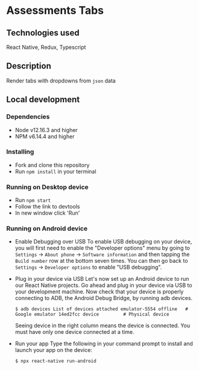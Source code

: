 # Assessments Tabs

## Technologies used
  React Native, Redux, Typescript
  
## Description
  Render tabs with dropdowns from `json` data

## Local development

### Dependencies
* Node v12.16.3 and higher
* NPM v6.14.4 and higher

### Installing
* Fork and clone this repository
* Run `npm install` in your terminal

### Running on Desktop device
* Run `npm start`
* Follow the link to devtools
* In new window click 'Run'

### Running on Android device
* Enable Debugging over USB
    To enable USB debugging on your device, you will first need to enable the "Developer options" menu by going to `Settings` → `About phone` → `Software information` and       then tapping the `Build number` row at the bottom seven times. You can then go back to `Settings` → `Developer options` to enable "USB debugging".
    
* Plug in your device via USB
    Let's now set up an Android device to run our React Native projects. Go ahead and plug in your device via USB to your development machine.
    Now check that your device is properly connecting to ADB, the Android Debug Bridge, by running adb devices.
    
    `$ adb devices
      List of devices attached
      emulator-5554 offline   # Google emulator
      14ed2fcc device         # Physical device`
      
     Seeing device in the right column means the device is connected. You must have only one device connected at a time.
     
* Run your app
    Type the following in your command prompt to install and launch your app on the device:
    
    `$ npx react-native run-android`
      
      
